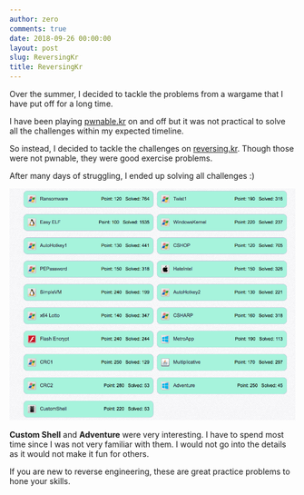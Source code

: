 ```yaml
---
author: zero
comments: true
date: 2018-09-26 00:00:00
layout: post
slug: ReversingKr
title: ReversingKr
---
```


Over the summer, I decided to tackle the problems from a wargame that I have put off for a long time. 

I have been playing [pwnable.kr](pwnable.kr) on and off but it was not practical to solve all the challenges within my expected timeline.

So instead, I decided to tackle the challenges on [reversing.kr](reversing.kr). Though those were not pwnable, they were good exercise problems.

After many days of struggling, I ended up solving all challenges :)

![score](https://github.com/z3r0s/blog/blob/gh-pages/images/2018/reversingKr.png)


**Custom Shell** and **Adventure** were very interesting. I have to spend most time since I was not very familiar with them. I would not go into the details as it would not make it fun for others.  

If you are new to reverse engineering, these are great practice problems to hone your skills.
